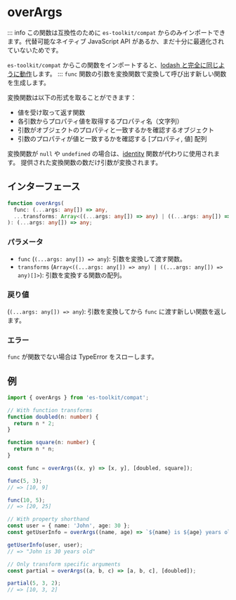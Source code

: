 # overArgs

::: info
この関数は互換性のために `es-toolkit/compat` からのみインポートできます。代替可能なネイティブ JavaScript API があるか、まだ十分に最適化されていないためです。

`es-toolkit/compat` からこの関数をインポートすると、[lodash と完全に同じように動作](../../../compatibility.md)します。
:::
`func` 関数の引数を変換関数で変換して呼び出す新しい関数を生成します。

変換関数は以下の形式を取ることができます：

- 値を受け取って返す関数
- 各引数からプロパティ値を取得するプロパティ名（文字列）
- 引数がオブジェクトのプロパティと一致するかを確認するオブジェクト
- 引数のプロパティが値と一致するかを確認する [プロパティ, 値] 配列

変換関数が `null` や `undefined` の場合は、[identity](../../function/identity.md) 関数が代わりに使用されます。
提供された変換関数の数だけ引数が変換されます。

## インターフェース

```typescript
function overArgs(
  func: (...args: any[]) => any,
  ...transforms: Array<((...args: any[]) => any) | ((...args: any[]) => any)[]>
): (...args: any[]) => any;
```

### パラメータ

- `func` (`(...args: any[]) => any`): 引数を変換して渡す関数。
- `transforms` (`Array<((...args: any[]) => any) | ((...args: any[]) => any)[]>`): 引数を変換する関数の配列。

### 戻り値

(`(...args: any[]) => any`): 引数を変換してから `func` に渡す新しい関数を返します。

### エラー

`func` が関数でない場合は TypeError をスローします。

## 例

```typescript
import { overArgs } from 'es-toolkit/compat';

// With function transforms
function doubled(n: number) {
  return n * 2;
}

function square(n: number) {
  return n * n;
}

const func = overArgs((x, y) => [x, y], [doubled, square]);

func(5, 3);
// => [10, 9]

func(10, 5);
// => [20, 25]

// With property shorthand
const user = { name: 'John', age: 30 };
const getUserInfo = overArgs((name, age) => `${name} is ${age} years old`, ['name', 'age']);

getUserInfo(user, user);
// => "John is 30 years old"

// Only transform specific arguments
const partial = overArgs((a, b, c) => [a, b, c], [doubled]);

partial(5, 3, 2);
// => [10, 3, 2]
```
